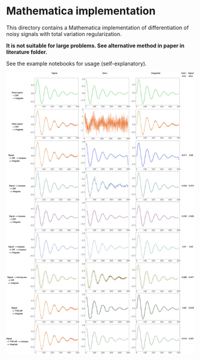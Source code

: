 # Mathematica implementation

This directory contains a Mathematica implementation of differentiation of noisy signals with total variation regularization.

**It is not suitable for large problems. See alternative method in paper in literature folder.**

See the example notebooks for usage (self-explanatory).

<img src="example_damped_osc_figures/tog.png" alt="drawing" width="800"/>